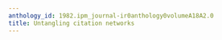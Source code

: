 ```yaml
---
anthology_id: 1982.ipm_journal-ir0anthology0volumeA18A2.0
title: Untangling citation networks
---
```

